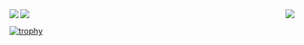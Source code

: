 <!--
**Joker-5/Joker-5** is a ✨ _special_ ✨ repository because its `README.md` (this file) appears on your GitHub profile.

Here are some ideas to get you started:

- 🔭 I’m currently working on ...
- 🌱 I’m currently learning ...
- 👯 I’m looking to collaborate on ...
- 🤔 I’m looking for help with ...
- 💬 Ask me about ...
- 📫 How to reach me: ...
- 😄 Pronouns: ...
- ⚡ Fun fact: ...
-->


<!--
![viewers](https://komarev.com/ghpvc/?username=Joker-5&label=Page_View&style=plastic&color=lightgrey)

![Anurag's GitHub stats](https://github-readme-stats.vercel.app/api?username=Joker-5&show_icons=true&theme=dark&hide=issues?count_private=true)

[![Top Langs](https://github-readme-stats.vercel.app/api/top-langs/?username=Joker-5&hide=Batchfile,Roff,Groovy&layout=compact)](https://github.com/anuraghazra/github-readme-stats)
-->

<img src="https://komarev.com/ghpvc/?username=Joker-5&label=Page_View&style=plastic&color=lightgrey" />
<img align="left" src="https://github-readme-stats.vercel.app/api?username=Joker-5&show_icons=true&icon_color=CE1D2D&text_color=718096&bg_color=ffffff&hide_title=true" />
<img align="right" src="https://github-readme-stats.vercel.app/api/top-langs/?username=Joker-5&hide=Batchfile,Roff,Groovy&layout=compact)](https://github.com/anuraghazra/github-readme-statse" />

[![trophy](https://github-profile-trophy.vercel.app/?username=Joker-5)](https://github.com/ryo-ma/github-profile-trophy&rank=S,AAA,AA,A,B&theme=flat)



